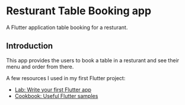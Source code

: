 # Resturant Table Booking app

A Flutter application table booking for a resturant.

## Introduction
This app provides the users to book a table in a resturant and see their menu and order from there.

A few resources I used in my first Flutter project:

- [Lab: Write your first Flutter app](https://flutter.dev/docs/get-started/codelab)
- [Cookbook: Useful Flutter samples](https://flutter.dev/docs/cookbook)

